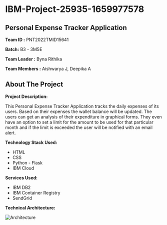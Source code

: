# IBM-Project-25935-1659977578
## Personal Expense Tracker Application

**Team ID :** PNT2022TMID15641

**Batch:** B3 - 3M5E

**Team Leader :** Byna Rithika

**Team Members :** Aishwarya J, Deepika A

## About The Project

**Project Description:**

This Personal Expense Tracker Application tracks the daily expenses of its users. Based on their expenses the wallet balance will be updated. The users can get an analysis of their expenditure in graphical forms. They even have an option to set a limit for the amount to be used for that particular month and if the limit is exceeded the user will be notified with an email alert.

**Technology Stack Used:**
- HTML
- CSS
- Python - Flask
- IBM Cloud

**Services Used:**
- IBM DB2
- IBM Container Registry
- SendGrid


**Technical Architecture:**

![Architecture](https://user-images.githubusercontent.com/82449060/202844870-b7a89168-b399-4a4d-a44c-7f94bbd6e2df.png)
